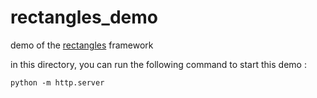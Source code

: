 # rectangles_demo
demo of the <a href = "https://github.com/jacoby149/rectangles">rectangles</a> framework

in this directory, you can run the following command to start this demo :

```
python -m http.server
```

